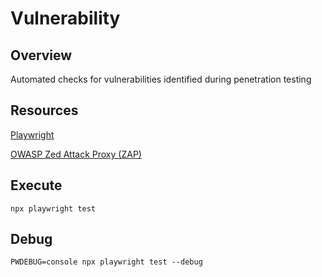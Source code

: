 # Vulnerability


## Overview

Automated checks for vulnerabilities identified during penetration testing

## Resources

[Playwright](https://playwright.dev/)

[OWASP Zed Attack Proxy (ZAP)](https://www.zaproxy.org/)

## Execute

`npx playwright test`

## Debug

`PWDEBUG=console npx playwright test --debug`
